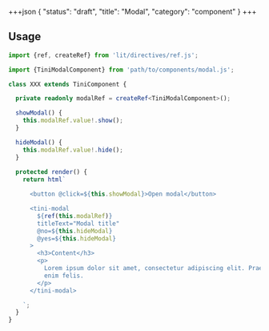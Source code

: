 +++json
{
  "status": "draft",
  "title": "Modal",
  "category": "component"
}
+++

## Usage

<content-ui-post-modal></content-ui-post-modal>

```ts
import {ref, createRef} from 'lit/directives/ref.js';

import {TiniModalComponent} from 'path/to/components/modal.js';

class XXX extends TiniComponent {

  private readonly modalRef = createRef<TiniModalComponent>();

  showModal() {
    this.modalRef.value!.show();
  }

  hideModal() {
    this.modalRef.value!.hide();
  }
  
  protected render() {
    return html`

      <button @click=${this.showModal}>Open modal</button>

      <tini-modal
        ${ref(this.modalRef)}
        titleText="Modal title"
        @no=${this.hideModal}
        @yes=${this.hideModal}
      >
        <h3>Content</h3>
        <p>
          Lorem ipsum dolor sit amet, consectetur adipiscing elit. Praesent vitae
          enim felis.
        </p>
      </tini-modal>

    `;
  }
}
```
